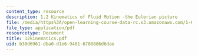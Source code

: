 ```yaml
---
content_type: resource
description: 1.2 Kinematics of Fluid Motion -the Eulerian picture
file: /media/https%3A/open-learning-course-data-rc.s3.amazonaws.com/1-63-advanced-fluid-dynamics-of-the-environment-fall-2002/b30d6961dba0d1e694816708886d6dae_12kinematics.pdf
file_type: application/pdf
resourcetype: Document
title: 12kinematics.pdf
uid: b30d6961-dba0-d1e6-9481-6708886d6dae
---
```

